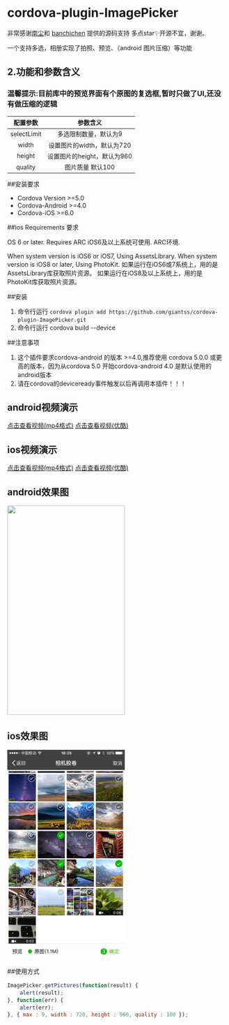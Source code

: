 # cordova-plugin-ImagePicker
非常感谢<a href="https://github.com/nanchen2251">南尘</a>和 <a href="https://github.com/banchichen">banchichen</a> 提供的源码支持 多点star✨开源不宜，谢谢。

一个支持多选，相册实现了拍照、预览、（android 图片压缩）等功能

## 2.功能和参数含义

### 温馨提示:目前库中的预览界面有个原图的复选框,暂时只做了UI,还没有做压缩的逻辑

<table>
  <tdead>
    <tr>
      <th align="center">配置参数</th>
      <th align="center">参数含义</th>
    </tr>
  </tdead>
  <tbody>
    <tr>
      <td align="center">selectLimit</td>
      <td align="center">多选限制数量，默认为9</td>
    </tr>
    <tr>
      <td align="center">width</td>
      <td align="center">设置图片的width，默认为720</td>
    </tr>
     <tr>
      <td align="center">height</td>
      <td align="center">设置图片的height，默认为960</td>
    </tr>
    <tr>
      <td align="center">quality</td>
      <td align="center">图片质量 默认100</td>
    </tr>

  </tbody>
</table>


##安装要求
- Cordova Version >=5.0
- Cordova-Android >=4.0
- Cordova-iOS >=6.0


##ios Requirements 要求

OS 6 or later. Requires ARC
iOS6及以上系统可使用. ARC环境.

When system version is iOS6 or iOS7, Using AssetsLibrary.
When system version is iOS8 or later, Using PhotoKit.
如果运行在iOS6或7系统上，用的是AssetsLibrary库获取照片资源。
如果运行在iOS8及以上系统上，用的是PhotoKit库获取照片资源。


##安装
1. 命令行运行      ```cordova plugin add https://github.com/giantss/cordova-plugin-ImagePicker.git```
2. 命令行运行 cordova build --device

##注意事项
1. 这个插件要求cordova-android 的版本 >=4.0,推荐使用 cordova  5.0.0 或更高的版本，因为从cordova 5.0 开始cordova-android 4.0 是默认使用的android版本
2. 请在cordova的deviceready事件触发以后再调用本插件！！！


## android视频演示

<a href="http://oqdxjvpc7.bkt.clouddn.com/111.mp4" target="_blank">点击查看视频(mp4格式)</a>
<a href="http://v.youku.com/v_show/id_XMjg0NDg0NDIyMA==.html" target="_blank">点击查看视频(优酷)</a>

## ios视频演示

<a href="http://oqdxjvpc7.bkt.clouddn.com/ios1.mp4" target="_blank">点击查看视频(mp4格式)</a>
<a href="http://v.youku.com/v_show/id_XMjg0NDg0NTU4OA==.html" target="_blank">点击查看视频(优酷)</a>

## android效果图

 
 <img src="https://github.com/jeasonlzy/Screenshots/blob/master/ImagePicker/demo2.gif" width="270px" height="480">


## ios效果图

 <img src="https://github.com/banchichen/TZImagePickerController/blob/master/TZImagePickerController/ScreenShots/photoPickerVc.PNG" width="270px" height="480">


##使用方式

```Javascript
ImagePicker.getPictures(function(result) {
    alert(result);
}, function(err) {
    alert(err);
}, { max : 9, width : 720, height : 960, quality : 100 });

```

